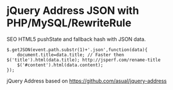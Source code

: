 # jQuery Address JSON with PHP/MySQL/RewriteRule
SEO HTML5 pushState and fallback hash with JSON data.

    $.getJSON(event.path.substr(1)+'.json',function(data){
        document.title=data.title; // Faster then $('title').html(data.title); http://jsperf.com/rename-title
        $('#content').html(data.content);
    });

jQuery Address based on https://github.com/asual/jquery-address
